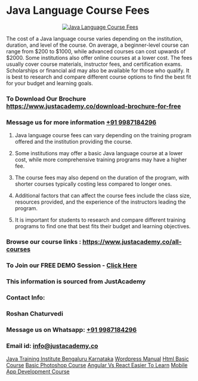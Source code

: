 # Java Language Course Fees

<p align="center">
  <a href="https://justacademy.co/course-detail/core-java-training">
    <img src="https://justacademy.co/storage2/course_image/1677245426_course_image.webp" alt="Java Language Course Fees">
  </a>
</p>


The cost of a Java language course varies depending on the institution, duration, and level of the course. On average, a beginner-level course can range from $200 to $1000, while advanced courses can cost upwards of $2000. Some institutions also offer online courses at a lower cost. The fees usually cover course materials, instructor fees, and certification exams. Scholarships or financial aid may also be available for those who qualify. It is best to research and compare different course options to find the best fit for your budget and learning goals.
### To Download Our Brochure https://www.justacademy.co/download-brochure-for-free
### Message us for more information [+91 9987184296](https://api.whatsapp.com/send?phone=919987184296)
1) Java language course fees can vary depending on the training program offered and the institution providing the course. 

2) Some institutions may offer a basic Java language course at a lower cost, while more comprehensive training programs may have a higher fee. 

3) The course fees may also depend on the duration of the program, with shorter courses typically costing less compared to longer ones. 

4) Additional factors that can affect the course fees include the class size, resources provided, and the experience of the instructors leading the program. 

5) It is important for students to research and compare different training programs to find one that best fits their budget and learning objectives.

### Browse our course links : https://www.justacademy.co/all-courses 
### To Join our FREE DEMO Session - [Click Here](https://www.justacademy.co/register-for-course-demo)


### This information is sourced from JustAcademy
### Contact Info:
### Roshan Chaturvedi
### Message us on Whatsapp: [+91 9987184296](https://api.whatsapp.com/send?phone=919987184296)
### Email id: [info@justacademy.co](mailto:info@justacademy.co)
                    
[Java Training Institute Bengaluru Karnataka](https://www.linkedin.com/pulse/java-training-institute-bengaluru-karnataka-justacademy-bay-area-vob7c?trackingId=PRD4KOmEUitmPP%2BAdh2NOw%3D%3D&lipi=urn%3Ali%3Apage%3Ad_flagship3_company_admin%3BA%2BceJxOfQEyVvKB2rfxduA%3D%3D)
[Wordpress Manual](https://www.linkedin.com/pulse/wordpress-manual-justacademy-pune-rgzwc/)
[Html Basic Course](https://medium.com/@surajvaishnav5015/html-basic-course-253bac59b621)
[Basic Photoshop Course](https://medium.com/@surajvaishnav5015/basic-photoshop-course-c277b853894e)
[Angular Vs React Easier To Learn](https://justacademyin.github.io/Articles/Angular-Vs-React-Easier-To-Learn)
[Mobile App Development Course](https://justacademyin.github.io/Articles/Mobile-App-Development-Course)
